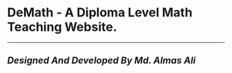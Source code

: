 # DeMath - A Diploma Level Math Teaching Website.

-----

## *Designed And Developed By Md. Almas Ali*